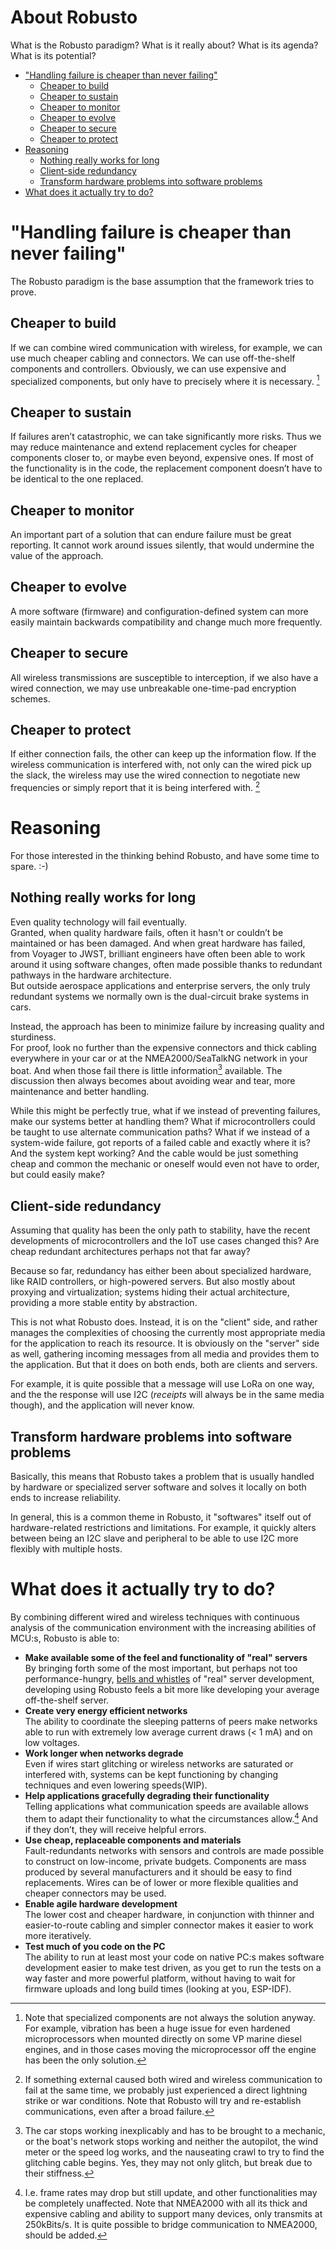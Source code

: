 <!-- omit from toc -->
# About Robusto

What is the Robusto paradigm?
What is it really about? What is its agenda? What is its potential?


- ["Handling failure is cheaper than never failing"](#handling-failure-is-cheaper-than-never-failing)
  - [Cheaper to build](#cheaper-to-build)
  - [Cheaper to sustain](#cheaper-to-sustain)
  - [Cheaper to monitor](#cheaper-to-monitor)
  - [Cheaper to evolve](#cheaper-to-evolve)
  - [Cheaper to secure](#cheaper-to-secure)
  - [Cheaper to protect](#cheaper-to-protect)
- [Reasoning](#reasoning)
  - [Nothing really works for long](#nothing-really-works-for-long)
  - [Client-side redundancy](#client-side-redundancy)
  - [Transform hardware problems into software problems](#transform-hardware-problems-into-software-problems)
- [What does it actually try to do?](#what-does-it-actually-try-to-do)



# "Handling failure is cheaper than never failing"

The Robusto paradigm is the base assumption that the framework tries to prove.

## Cheaper to build
If we can combine wired communication with wireless, for example, we can use much cheaper cabling and connectors. We can use off-the-shelf components and controllers. Obviously, we can use expensive and specialized components, but only have to precisely where it is necessary. [^1]

## Cheaper to sustain
If failures aren’t catastrophic, we can take significantly more risks. Thus we may reduce maintenance and extend replacement cycles for cheaper components closer to, or maybe even beyond, expensive ones. If most of the functionality is in the code, the replacement component doesn’t have to be identical to the one replaced.

## Cheaper to monitor
An important part of a solution that can endure failure must be great reporting. 
It cannot work around issues silently, that would undermine the value of the approach.

## Cheaper to evolve
A more software (firmware) and configuration-defined system can more easily maintain backwards compatibility and change much more frequently. 

## Cheaper to secure
All wireless transmissions are susceptible to interception, if we also have a wired connection, we may use unbreakable one-time-pad encryption schemes. 

## Cheaper to protect

If either connection fails, the other can keep up the information flow. If the wireless communication is interfered with, not only can the wired pick up the slack, the wireless may use the wired connection to negotiate new frequencies or simply report that it is being interfered with. [^2]


# Reasoning

For those interested in the thinking behind Robusto, and have some time to spare. :-)

## Nothing really works for long

Even quality technology will fail eventually.<br />
Granted, when quality hardware fails, often it hasn't or couldn’t be maintained or has been damaged. And when great hardware has failed, from Voyager to JWST, brilliant engineers have often been able to work around it using software changes, often made possible thanks to redundant pathways in the hardware architecture.<br />
But outside aerospace applications and enterprise servers, the only truly redundant systems we normally own is the dual-circuit brake systems in cars. 

Instead, the approach has been to minimize failure by increasing quality and sturdiness. <br />
For proof, look no further than the expensive connectors and thick cabling everywhere in your car or at the NMEA2000/SeaTalkNG network in your boat. And when those fail there is little information[^3] available. The discussion then always becomes about avoiding wear and tear, more maintenance and better handling.  

While this might be perfectly true, what if we instead of preventing failures, make our systems better at handling them? What if microcontrollers could be taught to use alternate communication paths? What if we instead of a system-wide failure, got reports of a failed cable and exactly where it is? And the system kept working? And the cable would be just something cheap and common the mechanic or oneself would even not have to order, but could easily make?

## Client-side redundancy

Assuming that quality has been the only path to stability, have the recent developments of microcontrollers and the IoT use cases changed this? Are cheap redundant architectures perhaps not that far away?

Because so far, redundancy has either been about specialized hardware, like RAID controllers, or high-powered servers. But also mostly about proxying and virtualization; systems hiding their actual architecture, providing a more stable entity by abstraction.

This is not what Robusto does. Instead, it is on the "client" side, and rather manages the complexities of choosing the currently most appropriate media for the application to reach its resource.
It is obviously on the "server" side as well, gathering incoming messages from all media and provides them to the application. But that it does on both ends, both are clients and servers. 

For example, it is quite possible that a message will use LoRa on one way, and the the response will use I2C (_receipts_ will always be in the same media though), and the application will never know.

## Transform hardware problems into software problems

Basically, this means that Robusto takes a problem that is usually handled by hardware or specialized server software and solves it locally on both ends to increase reliability. 

In general, this is a common theme in Robusto, it "softwares" itself out of hardware-related restrictions and limitations. For example, it quickly alters between being an I2C slave and peripheral to be able to  use I2C more flexibly with multiple hosts. 

# What does it actually try to do?

By combining different wired and wireless techniques with continuous analysis of the communication environment with the increasing abilities of MCU:s, Robusto is able to:<br/>
* **Make available some of the feel and functionality of "real" servers**<br/>
By bringing forth some of the most important, but perhaps not too performance-hungry, [bells and whistles](https://github.com/RobustoFramework/Robusto/blob/main/components/robusto/include/robusto_pubsub.h) of "real" server development, developing using Robusto feels a bit more like developing your average off-the-shelf server.
* **Create very energy efficient networks**<br/>
The ability to coordinate the sleeping patterns of peers make networks able to run with extremely low average current draws (< 1 mA) and on low voltages. 
* **Work longer when networks degrade**<br/>
Even if wires start glitching or wireless networks are saturated or interfered with, systems can be kept functioning by changing techniques and even lowering speeds(WIP). 
* **Help applications gracefully degrading their functionality**<br/>
Telling applications what communication speeds are available allows them to adapt their functionality to what the circumstances allow.[^4]
And if they don’t, they will receive helpful errors.
* **Use cheap, replaceable components and materials**<br/>
Fault-redundants networks with sensors and controls are made possible to construct on low-income, private budgets. 
Components are mass produced by several manufacturers and it should be easy to find replacements. Wires can be of lower or more flexible qualities and cheaper connectors may be used.
* **Enable agile hardware development**<br/>
The lower cost and cheaper hardware, in conjunction with thinner and easier-to-route cabling and simpler connector makes it easier to work more iteratively. 
* **Test much of you code on the PC**  
The ability to run at least most your code on native PC:s makes software development easier to make test driven, as you get to run the tests on a way faster and more powerful platform, without having to wait for firmware uploads and long build times (looking at you, ESP-IDF).



[^1]: Note that specialized components are not always the solution anyway. For example, vibration has been a huge issue for even hardened microprocessors when mounted directly on some VP marine diesel engines, and in those cases moving the microprocessor off the engine has been the only solution.
[^2]: If something external caused both wired and wireless communication to fail at the same time, we probably just experienced a direct lightning strike or war conditions. Note that Robusto will try and re-establish communications, even after a broad failure.
[^3]: The car stops working inexplicably and has to be brought to a mechanic, or the boat's network stops working and neither the autopilot, the wind meter or the speed log works, and the nauseating crawl to try to find the glitching cable begins. Yes, they may not only glitch, but break due to their stiffness.
[^4]: I.e. frame rates may drop but still update, and other functionalities may be completely unaffected. Note that NMEA2000 with all its thick and expensive cabling and ability to support many devices, only transmits at 250kBits/s. It is quite possible to bridge communication to NMEA2000, should be added.
[^5]: While not currently implemented like that, there are no conceptual or technical reasons beyond making the initial implementation easier to troubleshoot, but it will probably be so that a large fragmented message will be sent on many medias, and simultaneously or in an alternating. This not only for performance, but to avoid saturating an essentially shared media for too long.
